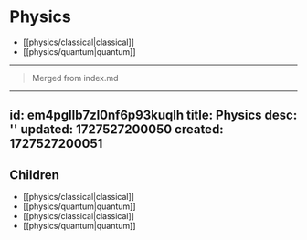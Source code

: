 # Physics

- [[physics/classical|classical]]
- [[physics/quantum|quantum]]

---

> Merged from index.md

---
id: em4pgllb7zl0nf6p93kuqlh
title: Physics
desc: ''
updated: 1727527200050
created: 1727527200051
---

<!-- CHILDREN: auto-generated, do not edit -->

## Children
- [[physics/classical|classical]]
- [[physics/quantum|quantum]]
- [[physics/classical|classical]]
- [[physics/quantum|quantum]]

<!-- /CHILDREN -->
